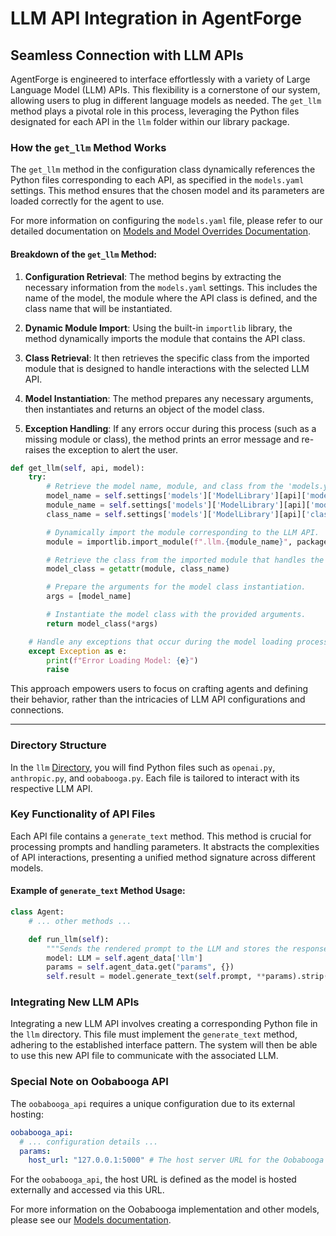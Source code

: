 # LLM API Integration in AgentForge

## Seamless Connection with LLM APIs

AgentForge is engineered to interface effortlessly with a variety of Large Language Model (LLM) APIs. This flexibility is a cornerstone of our system, allowing users to plug in different language models as needed. The `get_llm` method plays a pivotal role in this process, leveraging the Python files designated for each API in the `llm` folder within our library package.

### How the `get_llm` Method Works

The `get_llm` method in the configuration class dynamically references the Python files corresponding to each API,
as specified in the `models.yaml` settings.
This method ensures that the chosen model and its parameters are loaded correctly for the agent to use.

For more information on configuring the `models.yaml` file, please refer to our detailed documentation on [Models and Model Overrides Documentation](../Settings/Models.md).

#### Breakdown of the `get_llm` Method:

1. **Configuration Retrieval**: The method begins by extracting the necessary information from the `models.yaml` settings. This includes the name of the model, the module where the API class is defined, and the class name that will be instantiated.

2. **Dynamic Module Import**: Using the built-in `importlib` library, the method dynamically imports the module that contains the API class.

3. **Class Retrieval**: It then retrieves the specific class from the imported module that is designed to handle interactions with the selected LLM API.

4. **Model Instantiation**: The method prepares any necessary arguments, then instantiates and returns an object of the model class.

5. **Exception Handling**: If any errors occur during this process (such as a missing module or class), the method prints an error message and re-raises the exception to alert the user.

```python
def get_llm(self, api, model):
    try:
        # Retrieve the model name, module, and class from the 'models.yaml' settings.
        model_name = self.settings['models']['ModelLibrary'][api]['models'][model]['name']
        module_name = self.settings['models']['ModelLibrary'][api]['module']
        class_name = self.settings['models']['ModelLibrary'][api]['class']

        # Dynamically import the module corresponding to the LLM API.
        module = importlib.import_module(f".llm.{module_name}", package=__package__)

        # Retrieve the class from the imported module that handles the LLM connection.
        model_class = getattr(module, class_name)

        # Prepare the arguments for the model class instantiation.
        args = [model_name]

        # Instantiate the model class with the provided arguments.
        return model_class(*args)

    # Handle any exceptions that occur during the model loading process.
    except Exception as e:
        print(f"Error Loading Model: {e}")
        raise
```
 
This approach empowers users to focus on crafting agents and defining their behavior, rather than the intricacies of LLM API configurations and connections.

--- 

### Directory Structure

In the `llm` [Directory](../../src/agentforge/llm), you will find Python files such as `openai.py`, `anthropic.py`, and `oobabooga.py`. Each file is tailored to interact with its respective LLM API.

### Key Functionality of API Files

Each API file contains a `generate_text` method. This method is crucial for processing prompts and handling parameters. It abstracts the complexities of API interactions, presenting a unified method signature across different models.

#### Example of `generate_text` Method Usage:

```python
class Agent:
    # ... other methods ...

    def run_llm(self):
        """Sends the rendered prompt to the LLM and stores the response."""
        model: LLM = self.agent_data['llm']
        params = self.agent_data.get("params", {})
        self.result = model.generate_text(self.prompt, **params).strip()
```

### Integrating New LLM APIs

Integrating a new LLM API involves creating a corresponding Python file in the `llm` directory. This file must implement the `generate_text` method, adhering to the established interface pattern. The system will then be able to use this new API file to communicate with the associated LLM.

### Special Note on Oobabooga API

The `oobabooga_api` requires a unique configuration due to its external hosting:

```yaml
oobabooga_api:
  # ... configuration details ...
  params:
    host_url: "127.0.0.1:5000" # The host server URL for the Oobabooga model
```

For the `oobabooga_api`, the host URL is defined as the model is hosted externally and accessed via this URL.

For more information on the Oobabooga implementation and other models, please see our [Models documentation](../Settings/Models.md).
